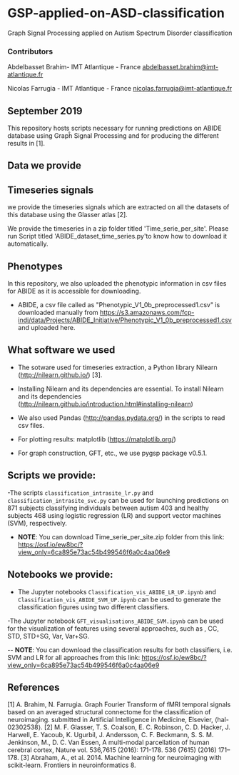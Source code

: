 # GSP-applied-on-ASD-classification
Graph Signal Processing applied on Autism Spectrum Disorder classification

### Contributors

Abdelbasset Brahim- IMT Atlantique - France 
abdelbasset.brahim@imt-atlantique.fr

Nicolas Farrugia - IMT Atlantique - France 
nicolas.farrugia@imt-atlantique.fr 

September 2019
---------------


This repository hosts scripts necessary for running predictions on ABIDE database using Grapĥ Signal Processing and for producing the different results in [1].


Data we provide
---------------

Timeseries signals
---------------

we provide the timeseries signals which are extracted on all the datasets of this database using the Glasser atlas [2].

We provide the timeseries in a zip folder titled 'Time_serie_per_site'. Please run Script titled 'ABIDE_dataset_time_series.py'to know how to download it automatically.

Phenotypes 
---------------

In this repository, we also uploaded the phenotypic information in csv files for ABIDE  as it is accessible for downloading.

- ABIDE, a csv file called as "Phenotypic_V1_0b_preprocessed1.csv" is downloaded manually from https://s3.amazonaws.com/fcp-indi/data/Projects/ABIDE_Initiative/Phenotypic_V1_0b_preprocessed1.csv and uploaded here.

What software we used
----------------------
- The sotware used for timeseries extraction, a Python library Nilearn (http://nilearn.github.io/) [3]. 

- Installing Nilearn and its dependencies are essential. To install Nilearn and its dependencies (http://nilearn.github.io/introduction.html#installing-nilearn) 

- We also used Pandas (http://pandas.pydata.org/) in the scripts to read csv files.

- For plotting results: matplotlib (https://matplotlib.org/)

- For graph construction, GFT, etc., we use pygsp package v0.5.1.

Scripts we provide: 
-------------------------------------------------------------------------------

-The scripts ``classification_intrasite_lr.py`` and ``classification_intrasite_svc.py`` can be used for launching predictions on 871 subjects classifying individuals between autism 403 and healthy subjects 468 using logistic regression (LR) and support vector machines (SVM), respectively.
- **NOTE**: You can download Time_serie_per_site.zip folder from this link: https://osf.io/ew8bc/?view_only=6ca895e73ac54b499546f6a0c4aa06e9

Notebooks we provide: 
-------------------------------------------------------------------------------
- The Jupyter notebooks ``Classification_vis_ABIDE_LR_UP.ipynb`` and ``Classification_vis_ABIDE_SVM_UP.ipynb`` can be used to generate the classification figures using two different classifiers.

-The Jupyter notebook ``GFT_visualisations_ABIDE_SVM.ipynb`` can be used for the visualization of features using several approaches, such as , CC, STD, STD+SG, Var, Var+SG.

-- **NOTE**: You can download the classification results for both classifiers, i.e. SVM and LR for all approaches from this link: https://osf.io/ew8bc/?view_only=6ca895e73ac54b499546f6a0c4aa06e9

References
---------------
[1] A. Brahim, N. Farrugia. Graph Fourier Transform of fMRI temporal signals based on an averaged structural connectome for the classification of neuroimaging. submitted in Artificial Intelligence in Medicine, Elsevier,  ⟨hal-02302538⟩.
[2] M. F. Glasser, T. S. Coalson, E. C. Robinson, C. D. Hacker, J. Harwell, E. Yacoub, K. Ugurbil, J. Andersson, C. F. Beckmann, S. S. M. Jenkinson, M., D. C. Van Essen, A multi-modal parcellation of human cerebral cortex, Nature vol. 536,7615 (2016): 171-178. 536 (7615) (2016) 171–178.
[3] Abraham, A., et al. 2014. Machine learning for neuroimaging with scikit-learn. Frontiers in neuroinformatics 8.
